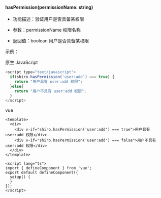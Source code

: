 #### **hasPermission(permissionName: string)**
* 功能描述：验证用户是否具备某权限

* 参数：permissionName 权限名称

* 返回值：boolean 用户是否具备某权限

示例：

原生 JavaScript
```javascript
<script type="text/javascript">
  if(shiro.hasPermission('user:add') === true) {
  	return "用户具有 user:add 权限";
  }else{
  	return "用户不具有 user:add 权限";
  }
</script>
```

vue
```vue
<template>
  <div>
    <div v-if="shiro.hasPermission('user:add') === true">用户具有 user:add 权限</div>
    <div v-if="shiro.hasPermission('user:add') === false">用户不具有 user:add 权限</div>
  </div>
</template>

<script lang="ts">
import { defineComponent } from 'vue';
export default defineComponent({
  setup() {
  }
});
</script>
```